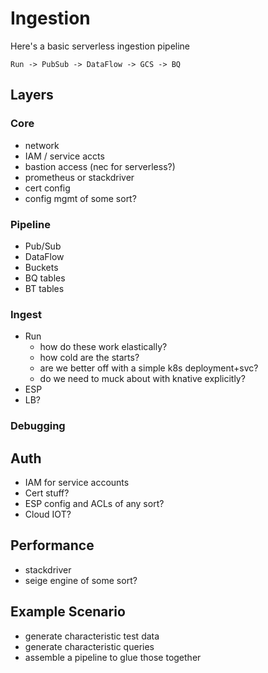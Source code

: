 # Ingestion

Here's a basic serverless ingestion pipeline

    Run -> PubSub -> DataFlow -> GCS -> BQ


## Layers

### Core

- network
- IAM / service accts
- bastion access (nec for serverless?)
- prometheus or stackdriver
- cert config
- config mgmt of some sort?

### Pipeline

- Pub/Sub
- DataFlow
- Buckets
- BQ tables
- BT tables

### Ingest

- Run
  - how do these work elastically?
  - how cold are the starts?
  - are we better off with a simple k8s deployment+svc?
  - do we need to muck about with knative explicitly?
- ESP
- LB?

### Debugging


## Auth

- IAM for service accounts
- Cert stuff?
- ESP config and ACLs of any sort?
- Cloud IOT?


## Performance

- stackdriver
- seige engine of some sort?


## Example Scenario

- generate characteristic test data
- generate characteristic queries
- assemble a pipeline to glue those together
